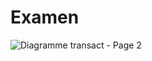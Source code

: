 # Examen
![Diagramme transact - Page 2](https://user-images.githubusercontent.com/116524378/204404332-5e590526-0752-4761-ad0e-32bed53339ec.png)
